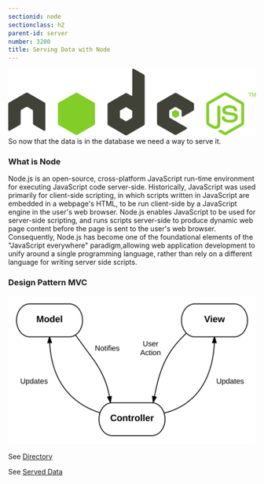 ```yaml
---
sectionid: node
sectionclass: h2
parent-id: server
number: 3200
title: Serving Data with Node
---
```


![Node](../img/node.svg)
So now that the data is in the database we need a way to serve it.

### What is Node

Node.js is an open-source, cross-platform JavaScript run-time environment for executing JavaScript code server-side. Historically, JavaScript was used primarily for client-side scripting, in which scripts written in JavaScript are embedded in a webpage's HTML, to be run client-side by a JavaScript engine in the user's web browser. Node.js enables JavaScript to be used for server-side scripting, and runs scripts server-side to produce dynamic web page content before the page is sent to the user's web browser. Consequently, Node.js has become one of the foundational elements of the "JavaScript everywhere" paradigm,allowing web application development to unify around a single programming language, rather than rely on a different language for writing server side scripts.

### Design Pattern MVC

![MVC](../img/mvc.png)

See [Directory](https://github.com/harps116/national-animals/tree/master/server)

See [Served Data](datavis.online)
